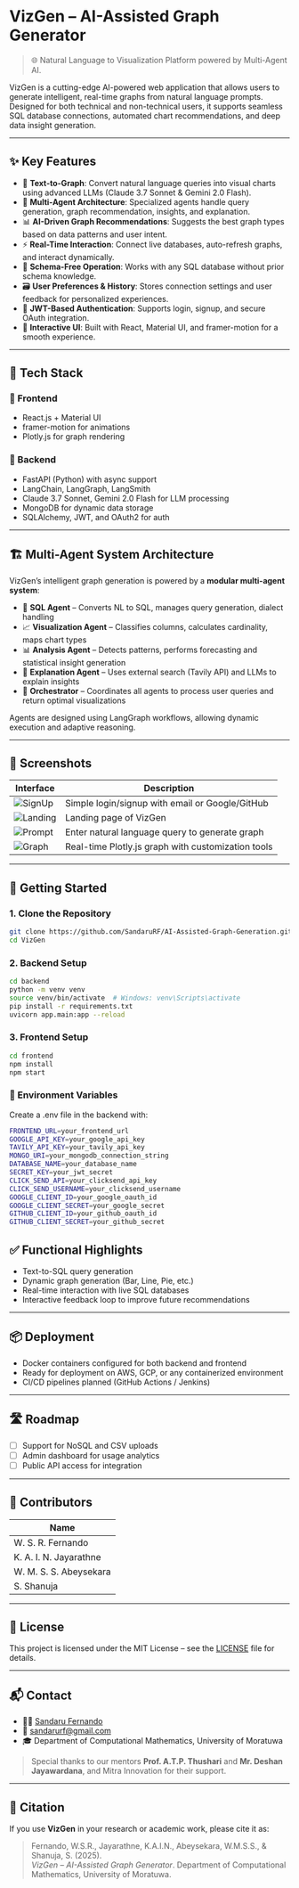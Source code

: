 # VizGen – AI-Assisted Graph Generator

> 🌐 Natural Language to Visualization Platform powered by Multi-Agent AI.

VizGen is a cutting-edge AI-powered web application that allows users to generate intelligent, real-time graphs from natural language prompts. Designed for both technical and non-technical users, it supports seamless SQL database connections, automated chart recommendations, and deep data insight generation.

---

## ✨ Key Features

- 🧠 **Text-to-Graph**: Convert natural language queries into visual charts using advanced LLMs (Claude 3.7 Sonnet & Gemini 2.0 Flash).
- 🤖 **Multi-Agent Architecture**: Specialized agents handle query generation, graph recommendation, insights, and explanation.
- 📊 **AI-Driven Graph Recommendations**: Suggests the best graph types based on data patterns and user intent.
- ⚡ **Real-Time Interaction**: Connect live databases, auto-refresh graphs, and interact dynamically.
- 🧩 **Schema-Free Operation**: Works with any SQL database without prior schema knowledge.
- 🗃️ **User Preferences & History**: Stores connection settings and user feedback for personalized experiences.
- 🔐 **JWT-Based Authentication**: Supports login, signup, and secure OAuth integration.
- 🎨 **Interactive UI**: Built with React, Material UI, and framer-motion for a smooth experience.

---

## 🧰 Tech Stack

### 🔷 Frontend

- React.js + Material UI
- framer-motion for animations
- Plotly.js for graph rendering

### 🔶 Backend

- FastAPI (Python) with async support
- LangChain, LangGraph, LangSmith
- Claude 3.7 Sonnet, Gemini 2.0 Flash for LLM processing
- MongoDB for dynamic data storage
- SQLAlchemy, JWT, and OAuth2 for auth

---

## 🏗️ Multi-Agent System Architecture

VizGen’s intelligent graph generation is powered by a **modular multi-agent system**:

- 🧮 **SQL Agent** – Converts NL to SQL, manages query generation, dialect handling
- 📈 **Visualization Agent** – Classifies columns, calculates cardinality, maps chart types
- 📊 **Analysis Agent** – Detects patterns, performs forecasting and statistical insight generation
- 💬 **Explanation Agent** – Uses external search (Tavily API) and LLMs to explain insights
- 🧠 **Orchestrator** – Coordinates all agents to process user queries and return optimal visualizations

Agents are designed using LangGraph workflows, allowing dynamic execution and adaptive reasoning.

---

## 🧪 Screenshots

| Interface                            | Description                                        |
| ------------------------------------ | -------------------------------------------------- |
| ![SignUp](assets/signup.png)         | Simple login/signup with email or Google/GitHub    |
| ![Landing](assets/landing.png)       | Landing page of VizGen                             |
| ![Prompt](assets/prompt_query.png)   | Enter natural language query to generate graph     |
| ![Graph](assets/generated_graph.png) | Real-time Plotly.js graph with customization tools |

---

## 🚀 Getting Started

### 1. Clone the Repository

```bash
git clone https://github.com/SandaruRF/AI-Assisted-Graph-Generation.git
cd VizGen
```

### 2. Backend Setup

```bash
cd backend
python -m venv venv
source venv/bin/activate  # Windows: venv\Scripts\activate
pip install -r requirements.txt
uvicorn app.main:app --reload
```

### 3. Frontend Setup

```bash
cd frontend
npm install
npm start
```

### 🔑 Environment Variables

Create a .env file in the backend with:

```bash
FRONTEND_URL=your_frontend_url
GOOGLE_API_KEY=your_google_api_key
TAVILY_API_KEY=your_tavily_api_key
MONGO_URI=your_mongodb_connection_string
DATABASE_NAME=your_database_name
SECRET_KEY=your_jwt_secret
CLICK_SEND_API=your_clicksend_api_key
CLICK_SEND_USERNAME=your_clicksend_username
GOOGLE_CLIENT_ID=your_google_oauth_id
GOOGLE_CLIENT_SECRET=your_google_secret
GITHUB_CLIENT_ID=your_github_oauth_id
GITHUB_CLIENT_SECRET=your_github_secret
```

## ✅ Functional Highlights

- Text-to-SQL query generation
- Dynamic graph generation (Bar, Line, Pie, etc.)
- Real-time interaction with live SQL databases
- Interactive feedback loop to improve future recommendations

---

## 📦 Deployment

- Docker containers configured for both backend and frontend
- Ready for deployment on AWS, GCP, or any containerized environment
- CI/CD pipelines planned (GitHub Actions / Jenkins)

---

## 🛣 Roadmap

- [ ] Support for NoSQL and CSV uploads
- [ ] Admin dashboard for usage analytics
- [ ] Public API access for integration

---

## 🧠 Contributors

| Name                   |
| ---------------------- |
| W. S. R. Fernando      |
| K. A. I. N. Jayarathne |
| W. M. S. S. Abeysekara |
| S. Shanuja             |

---

## 📜 License

This project is licensed under the MIT License – see the [LICENSE](LICENSE) file for details.

---

## 📬 Contact

- 👨‍💻 [Sandaru Fernando](https://github.com/SandaruRF)
- 📧 sandarurf@gmail.com
- 🎓 Department of Computational Mathematics, University of Moratuwa

> Special thanks to our mentors **Prof. A.T.P. Thushari** and **Mr. Deshan Jayawardana**, and Mitra Innovation for their support.

---

## 🧠 Citation

If you use **VizGen** in your research or academic work, please cite it as:

> Fernando, W.S.R., Jayarathne, K.A.I.N., Abeysekara, W.M.S.S., & Shanuja, S. (2025).  
> _VizGen – AI-Assisted Graph Generator_. Department of Computational Mathematics, University of Moratuwa.
